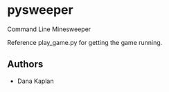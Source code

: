 # pysweeper
Command Line Minesweeper

Reference play_game.py for getting the game running. 

## Authors
- Dana Kaplan
